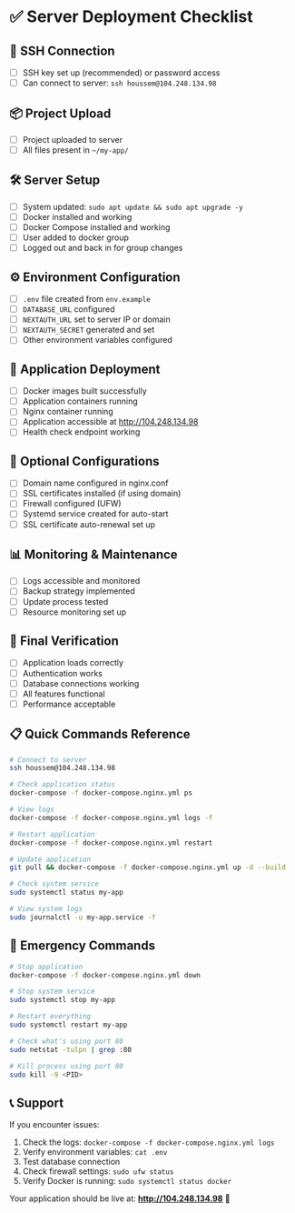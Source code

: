 # ✅ Server Deployment Checklist

## 🔐 SSH Connection
- [ ] SSH key set up (recommended) or password access
- [ ] Can connect to server: `ssh houssem@104.248.134.98`

## 📦 Project Upload
- [ ] Project uploaded to server
- [ ] All files present in `~/my-app/`

## 🛠️ Server Setup
- [ ] System updated: `sudo apt update && sudo apt upgrade -y`
- [ ] Docker installed and working
- [ ] Docker Compose installed and working
- [ ] User added to docker group
- [ ] Logged out and back in for group changes

## ⚙️ Environment Configuration
- [ ] `.env` file created from `env.example`
- [ ] `DATABASE_URL` configured
- [ ] `NEXTAUTH_URL` set to server IP or domain
- [ ] `NEXTAUTH_SECRET` generated and set
- [ ] Other environment variables configured

## 🚀 Application Deployment
- [ ] Docker images built successfully
- [ ] Application containers running
- [ ] Nginx container running
- [ ] Application accessible at http://104.248.134.98
- [ ] Health check endpoint working

## 🔧 Optional Configurations
- [ ] Domain name configured in nginx.conf
- [ ] SSL certificates installed (if using domain)
- [ ] Firewall configured (UFW)
- [ ] Systemd service created for auto-start
- [ ] SSL certificate auto-renewal set up

## 📊 Monitoring & Maintenance
- [ ] Logs accessible and monitored
- [ ] Backup strategy implemented
- [ ] Update process tested
- [ ] Resource monitoring set up

## 🎯 Final Verification
- [ ] Application loads correctly
- [ ] Authentication works
- [ ] Database connections working
- [ ] All features functional
- [ ] Performance acceptable

## 📋 Quick Commands Reference

```bash
# Connect to server
ssh houssem@104.248.134.98

# Check application status
docker-compose -f docker-compose.nginx.yml ps

# View logs
docker-compose -f docker-compose.nginx.yml logs -f

# Restart application
docker-compose -f docker-compose.nginx.yml restart

# Update application
git pull && docker-compose -f docker-compose.nginx.yml up -d --build

# Check system service
sudo systemctl status my-app

# View system logs
sudo journalctl -u my-app.service -f
```

## 🚨 Emergency Commands

```bash
# Stop application
docker-compose -f docker-compose.nginx.yml down

# Stop system service
sudo systemctl stop my-app

# Restart everything
sudo systemctl restart my-app

# Check what's using port 80
sudo netstat -tulpn | grep :80

# Kill process using port 80
sudo kill -9 <PID>
```

## 📞 Support

If you encounter issues:
1. Check the logs: `docker-compose -f docker-compose.nginx.yml logs`
2. Verify environment variables: `cat .env`
3. Test database connection
4. Check firewall settings: `sudo ufw status`
5. Verify Docker is running: `sudo systemctl status docker`

Your application should be live at: **http://104.248.134.98** 🚀
